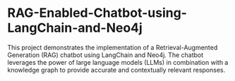 # RAG-Enabled-Chatbot-using-LangChain-and-Neo4j
This project demonstrates the implementation of a Retrieval-Augmented Generation (RAG) chatbot using LangChain and Neo4j. The chatbot leverages the power of large language models (LLMs) in combination with a knowledge graph to provide accurate and contextually relevant responses.

